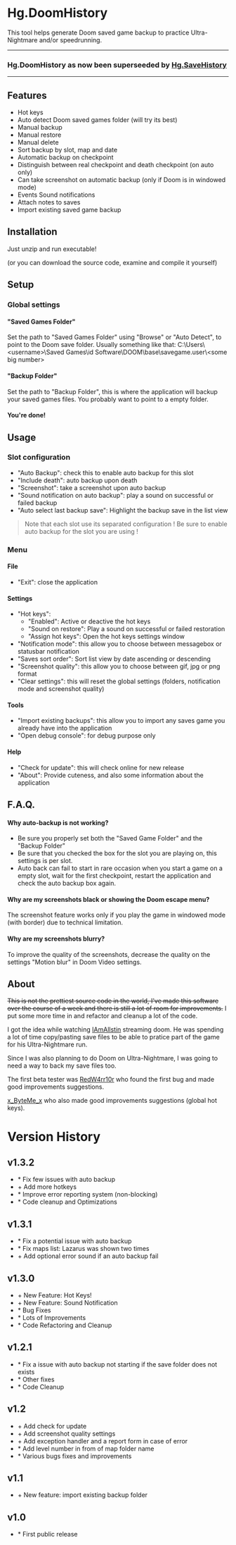 # Hg.DoomHistory

This tool helps generate Doom saved game backup to practice Ultra-Nightmare and/or speedrunning.

---
###  Hg.DoomHistory as now been superseeded by [Hg.SaveHistory](https://github.com/HgAlexx/Hg.SaveHistory)
---

## Features

- Hot keys
- Auto detect Doom saved games folder (will try its best)
- Manual backup
- Manual restore
- Manual delete
- Sort backup by slot, map and date
- Automatic backup on checkpoint
- Distinguish between real checkpoint and death checkpoint (on auto only)
- Can take screenshot on automatic backup (only if Doom is in windowed mode)
- Events Sound notifications
- Attach notes to saves
- Import existing saved game backup


## Installation

Just unzip and run executable!

(or you can download the source code, examine and compile it yourself)

## Setup
### Global settings

#### "Saved Games Folder"
Set the path to "Saved Games Folder" using "Browse" or "Auto Detect", to point to the Doom save folder.
Usually something like that:
C:\Users\\<username\>\Saved Games\id Software\DOOM\base\savegame.user\\<some big number\>

#### "Backup Folder"
Set the path to "Backup Folder", this is where the application will backup your saved games files.
You probably want to point to a empty folder.

#### You're done!

## Usage
### Slot configuration

- "Auto Backup": check this to enable auto backup for this slot
- "Include death": auto backup upon death
- "Screenshot": take a screenshot upon auto backup
- "Sound notification on auto backup": play a sound on successful or failed backup
- "Auto select last backup save": Highlight the backup save in the list view

> Note that each slot use its separated configuration !
> Be sure to enable auto backup for the slot you are using !

### Menu
#### File
- "Exit": close the application
#### Settings
- "Hot keys":
  - "Enabled": Active or deactive the hot keys
  - "Sound on restore": Play a sound on successful or failed restoration
  - "Assign hot keys": Open the hot keys settings window
- "Notification mode": this allow you to choose between messagebox or statusbar notification
- "Saves sort order": Sort list view by date ascending or descending
- "Screenshot quality": this allow you to choose between gif, jpg or png format
- "Clear settings": this will reset the global settings (folders, notification mode and screenshot quality)
#### Tools
- "Import existing backups": this allow you to import any saves game you already have into the application
- "Open debug console": for debug purpose only
#### Help
- "Check for update": this will check online for new release
- "About": Provide cuteness, and also some information about the application

## F.A.Q.

#### Why auto-backup is not working?

- Be sure you properly set both the "Saved Game Folder" and the "Backup Folder"
- Be sure that you checked the box for the slot you are playing on, this settings is per slot.
- Auto back can fail to start in rare occasion when you start a game on a empty slot, wait for the first checkpoint, restart the application and check the auto backup box again.

#### Why are my screenshots black or showing the Doom escape menu?

The screenshot feature works only if you play the game in windowed mode (with border) due to technical limitation.

#### Why are my screenshots blurry?

To improve the quality of the screenshots, decrease the quality on the settings "Motion blur" in Doom Video settings.

## About

~~This is not the prettiest source code in the world, I've made this software over the course of a week and there is still a lot of room for improvements.~~ I put some more time in and refactor and cleanup a lot of the code.

I got the idea while watching [IAmAllstin](https://www.twitch.tv/iamallstin) streaming doom. He was spending a lot of time copy/pasting save files to be able to pratice part of the game for his Ultra-Nightmare run.

Since I was also planning to do Doom on Ultra-Nightmare, I was going to need a way to back my save files too.

The first beta tester was [RedW4rr10r](https://www.twitch.tv/redw4rr10r) who found the first bug and made good improvements suggestions.

[x_ByteMe_x](https://www.twitch.tv/x_byteme_x) who also made good improvements suggestions (global hot keys).


# Version History

## v1.3.2

- \* Fix few issues with auto backup
- \+ Add more hotkeys
- \* Improve error reporting system (non-blocking)
- \* Code cleanup and Optimizations


## v1.3.1

- \* Fix a potential issue with auto backup
- \* Fix maps list: Lazarus was shown two times
- \+ Add optional error sound if an auto backup fail

## v1.3.0

- \+ New Feature: Hot Keys!
- \+ New Feature: Sound Notification
- \* Bug Fixes
- \* Lots of Improvements
- \* Code Refactoring and Cleanup

## v1.2.1

- \* Fix a issue with auto backup not starting if the save folder does not exists
- \* Other fixes
- \* Code Cleanup

## v1.2

- \+ Add check for update
- \+ Add screenshot quality settings
- \+ Add exception handler and a report form in case of error
- \* Add level number in from of map folder name
- \* Various bugs fixes and improvements

## v1.1

- \+ New feature: import existing backup folder

## v1.0

- \* First public release

